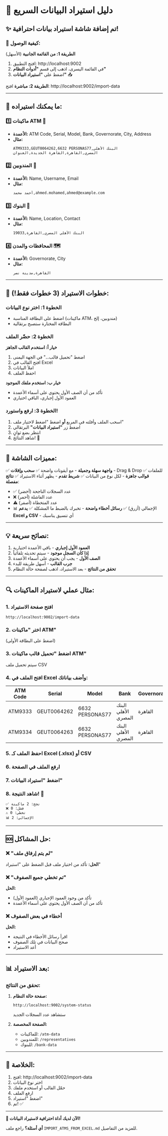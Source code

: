 # 🚀 دليل استيراد البيانات السريع

## ✨ تم إضافة شاشة استيراد بيانات احترافية!

### 📍 كيفية الوصول:

**الطريقة 1: من القائمة الجانبية** (الأسهل)
1. افتح التطبيق: http://localhost:9002
2. في القائمة اليسرى، اذهب إلى قسم **"أدوات النظام"**
3. اضغط على **"استيراد البيانات"** 📤

**الطريقة 2: مباشرة**
افتح: http://localhost:9002/import-data

---

## 🎯 ما يمكنك استيراده:

### 1️⃣ ماكينات ATM 🏧
- **الأعمدة:** ATM Code, Serial, Model, Bank, Governorate, City, Address
- **مثال:**
  ```
  ATM9333,GEUT0064262,6632 PERSONAS77,البنك الأهلي المصري,القاهرة,القاهرة الجديدة,العنوان
  ```

### 2️⃣ المندوبين 👥
- **الأعمدة:** Name, Username, Email
- **مثال:**
  ```
  أحمد محمد,ahmed.mohamed,ahmed@example.com
  ```

### 3️⃣ البنوك 🏦
- **الأعمدة:** Name, Location, Contact
- **مثال:**
  ```
  البنك الأهلي المصري,القاهرة,19033
  ```

### 4️⃣ المحافظات والمدن 🗺️
- **الأعمدة:** Governorate, City
- **مثال:**
  ```
  القاهرة,مدينة نصر
  ```

---

## 📖 خطوات الاستيراد (3 خطوات فقط!):

### الخطوة 1: اختر نوع البيانات
- اضغط على البطاقة المناسبة (ماكينات ATM، مندوبين، إلخ)
- البطاقة المختارة ستصبح برتقالية

### الخطوة 2: حضّر الملف
**خيار أ: استخدم القالب الجاهز**
1. اضغط "تحميل قالب..." في الجهة اليمنى
2. افتح القالب في Excel
3. املأ البيانات
4. احفظ الملف

**خيار ب: استخدم ملفك الموجود**
- تأكد من أن الصف الأول يحتوي على أسماء الأعمدة
- العمود الأول إجباري، الباقي اختياري

### الخطوة 3: ارفع واستورد!
1. اسحب الملف وأفلته في المربع
   **أو**
   اضغط "اضغط لاختيار ملف"
2. اضغط زر **"استيراد البيانات"** البرتقالي
3. انتظر بضع ثوانٍ
4. شاهد النتائج! 🎉

---

## 🎨 مميزات الشاشة:

✅ **واجهة سهلة وجميلة** - مع أيقونات واضحة
✅ **سحب وإفلات** - Drag & Drop للملفات
✅ **قوالب جاهزة** - لكل نوع من البيانات
✅ **شريط تقدم** - يظهر أثناء الاستيراد
✅ **نتائج مفصلة**:
  - ✅ عدد السجلات الناجحة (أخضر)
  - ❌ عدد الفاشلة (أحمر)
  - ⚠️ عدد المتخطاة (أصفر)
  - 📊 الإجمالي (أزرق)
✅ **رسائل أخطاء واضحة** - تخبرك بالضبط ما المشكلة
✅ **يدعم Excel و CSV** - أي تنسيق يناسبك

---

## 💡 نصائح سريعة:

1. **العمود الأول إجباري** - باقي الأعمدة اختيارية
2. **إذا كان السجل موجود** - سيتم تحديثه تلقائياً
3. **الصف الأول** - يجب أن يحتوي على أسماء الأعمدة
4. **جرب القالب** - أسهل طريقة للبدء
5. **تحقق من النتائج** - بعد الاستيراد، اذهب لصفحة حالة النظام

---

## 🔍 مثال عملي لاستيراد الماكينات:

### 1. افتح صفحة الاستيراد
```
http://localhost:9002/import-data
```

### 2. اختر "ماكينات ATM"
(اضغط على البطاقة الأولى)

### 3. اضغط "تحميل قالب ماكينات ATM"
سيتم تحميل ملف CSV

### 4. افتح الملف في Excel وأضف بياناتك:
| ATM Code | Serial | Model | Bank | Governorate | City | Address |
|----------|--------|-------|------|-------------|------|---------|
| ATM9333 | GEUT0064262 | 6632 PERSONAS77 | البنك الأهلي المصري | القاهرة | القاهرة الجديدة | فرع بنك تجاري |
| ATM9334 | GEUT0064263 | 6632 PERSONAS77 | البنك الأهلي المصري | القاهرة | القاهرة الجديدة | DOWNTOWN |

### 5. احفظ الملف كـ Excel (.xlsx) أو CSV

### 6. ارفع الملف في الصفحة

### 7. اضغط "استيراد البيانات"

### 8. شاهد النتيجة! 🎉
```
✅ نجح: 2 ماكينة
❌ فشل: 0
⚠️ تخطي: 0
📊 الإجمالي: 2
```

---

## 🆘 حل المشاكل:

### ❌ "لم يتم إرفاق ملف"
**الحل:** تأكد من اختيار ملف قبل الضغط على "استيراد"

### ❌ "تم تخطي جميع الصفوف"
**الحل:** 
- تأكد من وجود العمود الإجباري (العمود الأول)
- تأكد من أن الصف الأول يحتوي على أسماء الأعمدة

### ❌ أخطاء في بعض الصفوف
**الحل:** 
- اقرأ رسائل الأخطاء في النتيجة
- صحح البيانات في تلك الصفوف
- أعد الاستيراد

---

## 📊 بعد الاستيراد:

### تحقق من النتائج:
1. **صفحة حالة النظام:**
   ```
   http://localhost:9002/system-status
   ```
   ستشاهد عدد السجلات الجديد

2. **الصفحة المخصصة:**
   - للماكينات: `/atm-data`
   - للمندوبين: `/representatives`
   - للبنوك: `/bank-data`

---

## 🎯 الخلاصة:

1. افتح: http://localhost:9002/import-data
2. اختر نوع البيانات
3. حمّل القالب أو استخدم ملفك
4. ارفع الملف
5. اضغط "استيراد"
6. تم! ✅

---

**🎉 الآن لديك أداة احترافية لاستيراد البيانات!**

**أي أسئلة؟** راجع ملف `IMPORT_ATMS_FROM_EXCEL.md` للمزيد من التفاصيل.


